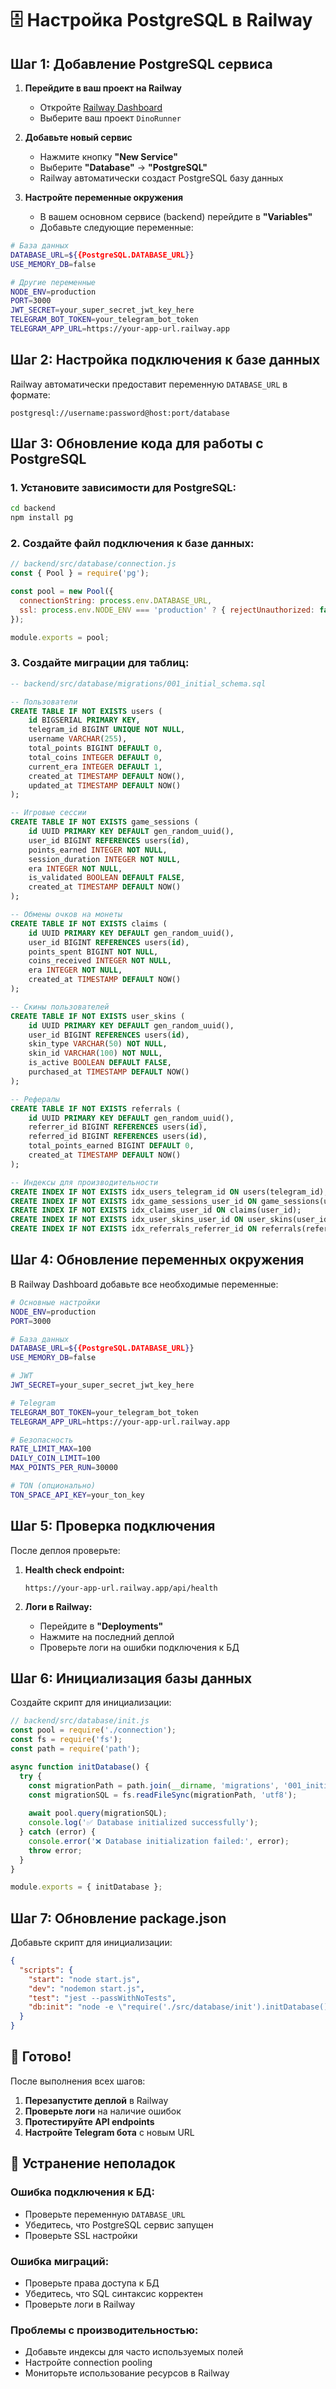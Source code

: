 # 🗄️ Настройка PostgreSQL в Railway

## Шаг 1: Добавление PostgreSQL сервиса

1. **Перейдите в ваш проект на Railway**
   - Откройте [Railway Dashboard](https://railway.app/dashboard)
   - Выберите ваш проект `DinoRunner`

2. **Добавьте новый сервис**
   - Нажмите кнопку **"New Service"**
   - Выберите **"Database"** → **"PostgreSQL"**
   - Railway автоматически создаст PostgreSQL базу данных

3. **Настройте переменные окружения**
   - В вашем основном сервисе (backend) перейдите в **"Variables"**
   - Добавьте следующие переменные:

```bash
# База данных
DATABASE_URL=${{PostgreSQL.DATABASE_URL}}
USE_MEMORY_DB=false

# Другие переменные
NODE_ENV=production
PORT=3000
JWT_SECRET=your_super_secret_jwt_key_here
TELEGRAM_BOT_TOKEN=your_telegram_bot_token
TELEGRAM_APP_URL=https://your-app-url.railway.app
```

## Шаг 2: Настройка подключения к базе данных

Railway автоматически предоставит переменную `DATABASE_URL` в формате:
```
postgresql://username:password@host:port/database
```

## Шаг 3: Обновление кода для работы с PostgreSQL

### 1. Установите зависимости для PostgreSQL:

```bash
cd backend
npm install pg
```

### 2. Создайте файл подключения к базе данных:

```javascript
// backend/src/database/connection.js
const { Pool } = require('pg');

const pool = new Pool({
  connectionString: process.env.DATABASE_URL,
  ssl: process.env.NODE_ENV === 'production' ? { rejectUnauthorized: false } : false
});

module.exports = pool;
```

### 3. Создайте миграции для таблиц:

```sql
-- backend/src/database/migrations/001_initial_schema.sql

-- Пользователи
CREATE TABLE IF NOT EXISTS users (
    id BIGSERIAL PRIMARY KEY,
    telegram_id BIGINT UNIQUE NOT NULL,
    username VARCHAR(255),
    total_points BIGINT DEFAULT 0,
    total_coins INTEGER DEFAULT 0,
    current_era INTEGER DEFAULT 1,
    created_at TIMESTAMP DEFAULT NOW(),
    updated_at TIMESTAMP DEFAULT NOW()
);

-- Игровые сессии
CREATE TABLE IF NOT EXISTS game_sessions (
    id UUID PRIMARY KEY DEFAULT gen_random_uuid(),
    user_id BIGINT REFERENCES users(id),
    points_earned INTEGER NOT NULL,
    session_duration INTEGER NOT NULL,
    era INTEGER NOT NULL,
    is_validated BOOLEAN DEFAULT FALSE,
    created_at TIMESTAMP DEFAULT NOW()
);

-- Обмены очков на монеты
CREATE TABLE IF NOT EXISTS claims (
    id UUID PRIMARY KEY DEFAULT gen_random_uuid(),
    user_id BIGINT REFERENCES users(id),
    points_spent BIGINT NOT NULL,
    coins_received INTEGER NOT NULL,
    era INTEGER NOT NULL,
    created_at TIMESTAMP DEFAULT NOW()
);

-- Скины пользователей
CREATE TABLE IF NOT EXISTS user_skins (
    id UUID PRIMARY KEY DEFAULT gen_random_uuid(),
    user_id BIGINT REFERENCES users(id),
    skin_type VARCHAR(50) NOT NULL,
    skin_id VARCHAR(100) NOT NULL,
    is_active BOOLEAN DEFAULT FALSE,
    purchased_at TIMESTAMP DEFAULT NOW()
);

-- Рефералы
CREATE TABLE IF NOT EXISTS referrals (
    id UUID PRIMARY KEY DEFAULT gen_random_uuid(),
    referrer_id BIGINT REFERENCES users(id),
    referred_id BIGINT REFERENCES users(id),
    total_points_earned BIGINT DEFAULT 0,
    created_at TIMESTAMP DEFAULT NOW()
);

-- Индексы для производительности
CREATE INDEX IF NOT EXISTS idx_users_telegram_id ON users(telegram_id);
CREATE INDEX IF NOT EXISTS idx_game_sessions_user_id ON game_sessions(user_id);
CREATE INDEX IF NOT EXISTS idx_claims_user_id ON claims(user_id);
CREATE INDEX IF NOT EXISTS idx_user_skins_user_id ON user_skins(user_id);
CREATE INDEX IF NOT EXISTS idx_referrals_referrer_id ON referrals(referrer_id);
```

## Шаг 4: Обновление переменных окружения

В Railway Dashboard добавьте все необходимые переменные:

```bash
# Основные настройки
NODE_ENV=production
PORT=3000

# База данных
DATABASE_URL=${{PostgreSQL.DATABASE_URL}}
USE_MEMORY_DB=false

# JWT
JWT_SECRET=your_super_secret_jwt_key_here

# Telegram
TELEGRAM_BOT_TOKEN=your_telegram_bot_token
TELEGRAM_APP_URL=https://your-app-url.railway.app

# Безопасность
RATE_LIMIT_MAX=100
DAILY_COIN_LIMIT=100
MAX_POINTS_PER_RUN=30000

# TON (опционально)
TON_SPACE_API_KEY=your_ton_key
```

## Шаг 5: Проверка подключения

После деплоя проверьте:

1. **Health check endpoint:**
   ```
   https://your-app-url.railway.app/api/health
   ```

2. **Логи в Railway:**
   - Перейдите в **"Deployments"**
   - Нажмите на последний деплой
   - Проверьте логи на ошибки подключения к БД

## Шаг 6: Инициализация базы данных

Создайте скрипт для инициализации:

```javascript
// backend/src/database/init.js
const pool = require('./connection');
const fs = require('fs');
const path = require('path');

async function initDatabase() {
  try {
    const migrationPath = path.join(__dirname, 'migrations', '001_initial_schema.sql');
    const migrationSQL = fs.readFileSync(migrationPath, 'utf8');
    
    await pool.query(migrationSQL);
    console.log('✅ Database initialized successfully');
  } catch (error) {
    console.error('❌ Database initialization failed:', error);
    throw error;
  }
}

module.exports = { initDatabase };
```

## Шаг 7: Обновление package.json

Добавьте скрипт для инициализации:

```json
{
  "scripts": {
    "start": "node start.js",
    "dev": "nodemon start.js",
    "test": "jest --passWithNoTests",
    "db:init": "node -e \"require('./src/database/init').initDatabase()\""
  }
}
```

## 🚀 Готово!

После выполнения всех шагов:

1. **Перезапустите деплой** в Railway
2. **Проверьте логи** на наличие ошибок
3. **Протестируйте API endpoints**
4. **Настройте Telegram бота** с новым URL

## 🔧 Устранение неполадок

### Ошибка подключения к БД:
- Проверьте переменную `DATABASE_URL`
- Убедитесь, что PostgreSQL сервис запущен
- Проверьте SSL настройки

### Ошибка миграций:
- Проверьте права доступа к БД
- Убедитесь, что SQL синтаксис корректен
- Проверьте логи в Railway

### Проблемы с производительностью:
- Добавьте индексы для часто используемых полей
- Настройте connection pooling
- Мониторьте использование ресурсов в Railway
